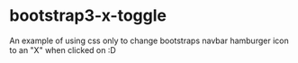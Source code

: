 # bootstrap3-x-toggle
An example of using css only to change bootstraps navbar hamburger icon to an "X" when clicked on :D
